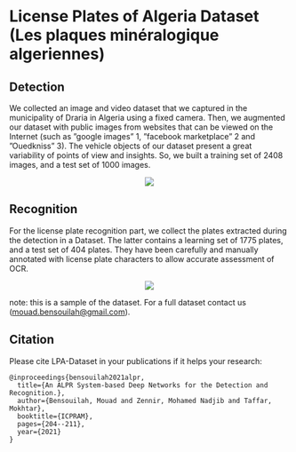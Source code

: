 # License Plates of Algeria Dataset (Les plaques minéralogique algeriennes)
## Detection

We collected an image and video dataset that we captured in the municipality of Draria in Algeria using a fixed camera. Then, we augmented our dataset with public images from websites that can be viewed on the Internet (such as ”google images” 1, ”facebook marketplace” 2 and ”Ouedkniss” 3). The vehicle objects of our dataset present a great variability of points of view and insights. So, we built a training set of 2408 images, and a test set of 1000 images.

<p align="center"> 
<img src="Image/car.jpg">
</p>

## Recognition

For the license plate recognition part, we collect the plates extracted during the detection in a Dataset. The latter contains a learning set of 1775 plates, and a test set of 404 plates. They have been carefully and manually annotated with license plate characters to allow accurate assessment of OCR.

<p align="center"> 
<img src="Image/plate.jpg">
</p>

note: this is a sample of the dataset. For a full dataset contact us (mouad.bensouilah@gmail.com).
## Citation 

Please cite LPA-Dataset in your publications if it helps your research:

```
@inproceedings{bensouilah2021alpr,
  title={An ALPR System-based Deep Networks for the Detection and Recognition.},
  author={Bensouilah, Mouad and Zennir, Mohamed Nadjib and Taffar, Mokhtar},
  booktitle={ICPRAM},
  pages={204--211},
  year={2021}
}

```

